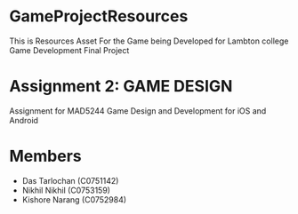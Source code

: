 # GameProjectResources
 This is Resources Asset For the Game being Developed for Lambton college Game Development Final Project
 
# Assignment 2: GAME DESIGN
Assignment for MAD5244 Game Design and Development for iOS and Android

# Members
- Das Tarlochan (C0751142)<br>
- Nikhil Nikhil (C0753159)<br>
- Kishore Narang (C0752984)<br>
